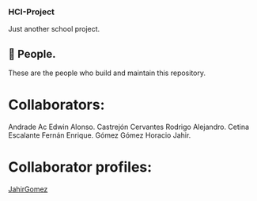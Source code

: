 ### HCI-Project
Just another school project.

## 👥 People.
These are the people who build and maintain this repository.

# Collaborators:
Andrade Ac Edwin Alonso.
Castrejón Cervantes Rodrigo Alejandro.
Cetina Escalante Fernán Enrique.
Gómez Gómez Horacio Jahir.

# Collaborator profiles:
[]()
[]()
[]()
[JahirGomez](https://github.com/JahirGomez)
